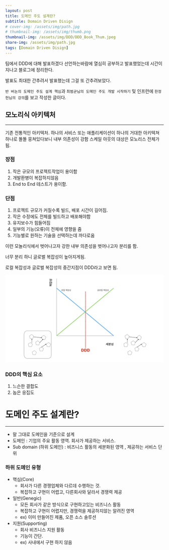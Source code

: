 ```yaml
---
layout: post
title: 도메인 주도 설계란?
subtitle: Domain Driven Disign
# cover-img: /assets/img/path.jpg
# thumbnail-img: /assets/img/thumb.png
thumbnail-img: /assets/img/DDD/DDD_Book_Thum.jpeg
share-img: /assets/img/path.jpg
tags: [Domain Driven Disign]
---
```


팀에서 DDD에 대해 발표하겠다 선언하는바람에 열심히 공부하고 발표했었는데
시간이 지나고 블로그에 정리한다.

발표도 최대한 간추려서 발표했는데 그걸 또 간추려보았다.

`반 버논의 도메인 주도 설계 핵심`과 `최범균님의 도메인 주도 개발 시작하기` 및 인프런에 `한정헌님의 강의`를 보고 작성한 글이다.

## 모노리식 아키텍처
---
기존 전통적인 아키텍처.
하나의 서비스 또는 애플리케이션이 하나의 거대한 아키텍쳐
하나로 똘똘 뭉쳐있다보니 내부 의존성이 강함
스케일 아웃의 대상은 모노리스 전체가 됨.

### 장점
1. 작은 규모의 프로젝트작업이 용이함
2. 개발환병이 복잡하지않음
3. End to End 테스트가 용이함.

### 단점
1. 프로젝트 규모가 커질수록 빌드, 배포 시간이 길어짐.
2. 작은 수정에도 전체를 빌드하고 배포해야함
3. 유지보수가 힘들어짐
4. 일부의 기능(오류)이 전체에 영향을 줌
5. 기능별로 원하는 기술을 선택하는데 까다로움


이런 모놀리식에서 벗어나고자
강한 내부 의존성을 벗어나고자 분리를 함.

너무 분리 하니 글로벌 복잡성이 높아지게됨.

로컬 복잡성과 글로벌 복잡성의 중간지점이 DDD라고 보면 됨.

![graph](/assets/img/DDD/DDD_graph.png)
### DDD의 핵심 요소

1. 느슨한 결합도
2. 놉은 응집도

# 도메인 주도 설계란?
---
* 말 그대로 도메인을 기준으로 설계
* 도메인 : 기업의 주요 활동 영역. 회사가 제공하는 서비스.
* Sub domain (하위 도메인) : 비즈니스 활동의 세분화된 영역 , 제공하는 서비스 단위

### 하위 도메인 유형
* 핵심(Core)
	* 회사가 다른 경쟁업체와 다르데 수행하는 것. 
	* 복잡하고 구현이 어렵고, 다른회사와 달라서 경쟁력 제공
* 일반(Genegic)
	* 모든 회사가 같은 방식으로 구현하고있는 비즈니스 활동
	* 복잡하고 구현이 어렵지만, 경쟁력을 제공하지않는 알려진 영역
	* ex) 이미 만들어진 제품, 오픈 소스 솔루션
* 지원(Supporting)
	* 회사 비즈니스 지원 활동
	* 기능이 간단.
	* ex) 사내에서 구현 하지 않음


